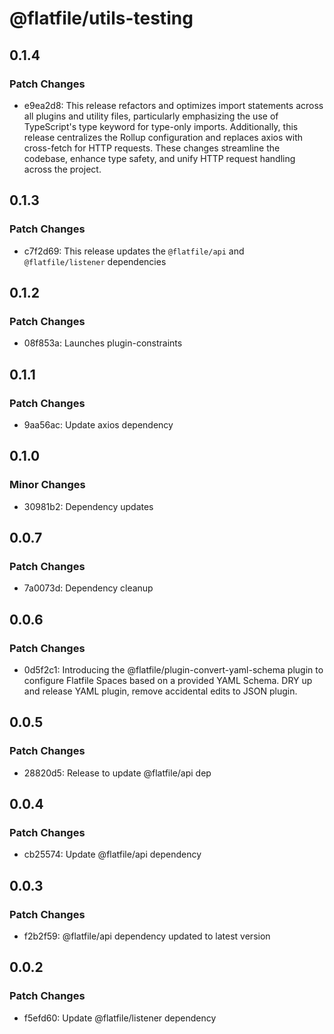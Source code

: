 # @flatfile/utils-testing

## 0.1.4

### Patch Changes

- e9ea2d8: This release refactors and optimizes import statements across all plugins and utility files, particularly emphasizing the use of TypeScript's type keyword for type-only imports. Additionally, this release centralizes the Rollup configuration and replaces axios with cross-fetch for HTTP requests. These changes streamline the codebase, enhance type safety, and unify HTTP request handling across the project.

## 0.1.3

### Patch Changes

- c7f2d69: This release updates the `@flatfile/api` and `@flatfile/listener` dependencies

## 0.1.2

### Patch Changes

- 08f853a: Launches plugin-constraints

## 0.1.1

### Patch Changes

- 9aa56ac: Update axios dependency

## 0.1.0

### Minor Changes

- 30981b2: Dependency updates

## 0.0.7

### Patch Changes

- 7a0073d: Dependency cleanup

## 0.0.6

### Patch Changes

- 0d5f2c1: Introducing the @flatfile/plugin-convert-yaml-schema plugin to configure Flatfile Spaces based on a provided YAML Schema.
  DRY up and release YAML plugin, remove accidental edits to JSON plugin.

## 0.0.5

### Patch Changes

- 28820d5: Release to update @flatfile/api dep

## 0.0.4

### Patch Changes

- cb25574: Update @flatfile/api dependency

## 0.0.3

### Patch Changes

- f2b2f59: @flatfile/api dependency updated to latest version

## 0.0.2

### Patch Changes

- f5efd60: Update @flatfile/listener dependency
